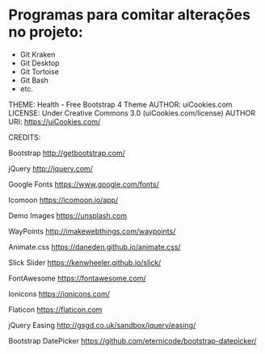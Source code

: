 # Programas para comitar alterações no projeto: 
 - Git Kraken
 - Git Desktop
 - Git Tortoise
 - Git Bash
 - etc.


THEME: Health - Free Bootstrap 4 Theme
AUTHOR: uiCookies.com
LICENSE: Under Creative Commons 3.0 (uiCookies.com/license)
AUTHOR URI: https://uiCookies.com/


CREDITS:

Bootstrap
http://getbootstrap.com/

jQuery
http://jquery.com/

Google Fonts
https://www.google.com/fonts/

Icomoon
https://icomoon.io/app/

Demo Images
https://unsplash.com

WayPoints
http://imakewebthings.com/waypoints/

Animate.css
https://daneden.github.io/animate.css/

Slick Slider
https://kenwheeler.github.io/slick/

FontAwesome
https://fontawesome.com/

Ionicons
https://ionicons.com/

Flaticon
https://flaticon.com

jQuery Easing
http://gsgd.co.uk/sandbox/jquery/easing/

Bootstrap DatePicker
https://github.com/eternicode/bootstrap-datepicker/
